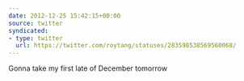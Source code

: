 ```yaml
---
date: 2012-12-25 15:42:15+00:00
source: twitter
syndicated:
- type: twitter
  url: https://twitter.com/roytang/statuses/283598538569560068/
---
```


Gonna take my first late of December tomorrow